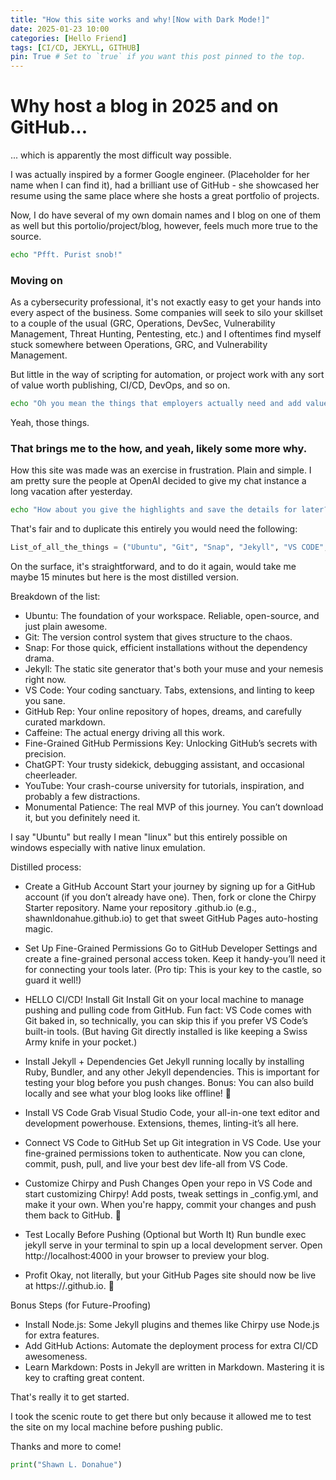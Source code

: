 ```yaml
---
title: "How this site works and why![Now with Dark Mode!]"
date: 2025-01-23 10:00
categories: [Hello Friend]
tags: [CI/CD, JEKYLL, GITHUB]
pin: True # Set to `true` if you want this post pinned to the top.
---
```


# Why host a blog in 2025 and on GitHub...
... which is apparently the most difficult way possible.

I was actually inspired by a former Google engineer. (Placeholder for her name when I can find it), had a brilliant use of GitHub - she showcased her resume using the same place where she hosts a great portfolio of projects. 

Now, I do have several of my own domain names and I blog on one of them as well but this portolio/project/blog, however, feels much more true to the source. 

```bash
echo "Pfft. Purist snob!"
```
### Moving on
As a cybersecurity professional, it's not exactly easy to get your hands into every aspect of the business. Some companies will seek to silo your skillset to a couple of the usual (GRC, Operations, DevSec, Vulnerability Management, Threat Hunting, Pentesting, etc.) and I oftentimes find myself stuck somewhere between Operations, GRC, and Vulnerability Management. 

But little in the way of scripting for automation, or project work with any sort of value worth publishing, CI/CD, DevOps, and so on.

```bash
echo "Oh you mean the things that employers actually need and add value to your resume?"
```
Yeah, those things.

### That brings me to the how, and yeah, likely some more why. 

How this site was made was an exercise in frustration. Plain and simple. I am pretty sure the people at OpenAI decided to give my chat instance a long vacation after yesterday. 

```bash
echo "How about you give the highlights and save the details for later?"
```

That's fair and to duplicate this entirely you would need the following:

```python
List_of_all_the_things = ("Ubuntu", "Git", "Snap", "Jekyll", "VS CODE", "GitHub Rep", "Caffeine", "Fine-Grained GITHUB permissions key", "ChatGPT", "YouTube", "Monumental Patience")
```
On the surface, it's straightforward, and to do it again, would take me maybe 15 minutes but here is the most distilled version. 

Breakdown of the list:

   * Ubuntu: The foundation of your workspace. Reliable, open-source, and just plain awesome.
   * Git: The version control system that gives structure to the chaos.
   * Snap: For those quick, efficient installations without the dependency drama.
   * Jekyll: The static site generator that's both your muse and your nemesis right now.
   * VS Code: Your coding sanctuary. Tabs, extensions, and linting to keep you sane.
   * GitHub Rep: Your online repository of hopes, dreams, and carefully curated markdown.
   * Caffeine: The actual energy driving all this work.
   * Fine-Grained GitHub Permissions Key: Unlocking GitHub’s secrets with precision.
   * ChatGPT: Your trusty sidekick, debugging assistant, and occasional cheerleader.
   * YouTube: Your crash-course university for tutorials, inspiration, and probably a few distractions.
   * Monumental Patience: The real MVP of this journey. You can’t download it, but you definitely need it.

I say "Ubuntu" but really I mean "linux" but this entirely possible on windows especially with native linux emulation. 

Distilled process:

   * Create a GitHub Account
    Start your journey by signing up for a GitHub account (if you don’t already have one). Then, fork or clone the Chirpy Starter repository. Name your repository <your-username>.github.io (e.g., shawnldonahue.github.io) to get that sweet GitHub Pages auto-hosting magic.

   * Set Up Fine-Grained Permissions
    Go to GitHub Developer Settings and create a fine-grained personal access token. Keep it handy-you’ll need it for connecting your tools later. (Pro tip: This is your key to the castle, so guard it well!)

   * HELLO CI/CD! Install Git
    Install Git on your local machine to manage pushing and pulling code from GitHub.
    Fun fact: VS Code comes with Git baked in, so technically, you can skip this if you prefer VS Code’s built-in tools. (But having Git directly installed is like keeping a Swiss Army knife in your pocket.)

   * Install Jekyll + Dependencies
    Get Jekyll running locally by installing Ruby, Bundler, and any other Jekyll dependencies. This is important for testing your blog before you push changes. Bonus: You can also build locally and see what your blog looks like offline! 🚀

   * Install VS Code
    Grab Visual Studio Code, your all-in-one text editor and development powerhouse. Extensions, themes, linting-it’s all here.

   * Connect VS Code to GitHub
    Set up Git integration in VS Code. Use your fine-grained permissions token to authenticate. Now you can clone, commit, push, pull, and live your best dev life-all from VS Code.

   * Customize Chirpy and Push Changes
    Open your repo in VS Code and start customizing Chirpy! Add posts, tweak settings in _config.yml, and make it your own. When you're happy, commit your changes and push them back to GitHub. 🚢

   * Test Locally Before Pushing (Optional but Worth It)
    Run bundle exec jekyll serve in your terminal to spin up a local development server. Open http://localhost:4000 in your browser to preview your blog.

   * Profit
    Okay, not literally, but your GitHub Pages site should now be live at https://<your-username>.github.io. 🎉

Bonus Steps (for Future-Proofing)

   * Install Node.js: Some Jekyll plugins and themes like Chirpy use Node.js for extra features.
   * Add GitHub Actions: Automate the deployment process for extra CI/CD awesomeness.
   * Learn Markdown: Posts in Jekyll are written in Markdown. Mastering it is key to crafting great content.


That's really it to get started. 

I took the scenic route to get there but only because it allowed me to test the site on my local machine before pushing public. 

Thanks and more to come! 

```python
print("Shawn L. Donahue")
```

